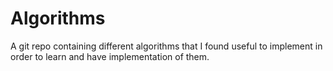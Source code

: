 # Algorithms

A git repo containing different algorithms that I found useful to implement in order to learn and have implementation of them.